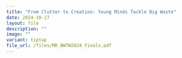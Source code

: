 ```yaml
---
title: "From Clutter to Creation: Young Minds Tackle Big Waste"
date: 2024-10-27
layout: file
description: ""
image: ""
variant: tiptap
file_url: /files/MR_BWTW2024_Finals.pdf
---
```

